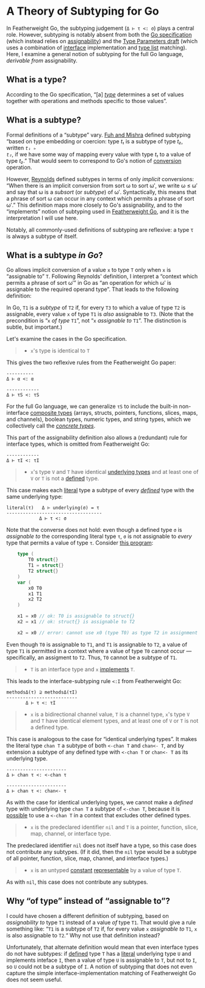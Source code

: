 # A Theory of Subtyping for Go

In Featherweight Go, the subtyping judgement (`Δ ⊢ τ <: σ`) plays a central
role. However, subtyping is notably absent from both the [Go specification][]
(which instead relies on [assignability][]) and the [Type Parameters draft][]
(which uses a combination of [interface][] implementation and [type list][]
matching). Here, I examine a general notion of subtyping for the full Go
language, _derivable from_ assignability.

## What is a type?

According to the Go specification, “[a] <dfn>[type][]</dfn> determines a set of
values together with operations and methods specific to those values”.

## What is a subtype?

Formal definitions of a “subtype” vary. [Fuh and Mishra] defined subtyping
“based on type embedding or coercion: type _t₁_ is a subtype of type _t₂_,
written <code>_t₁_ ▹ _t₂_</code>, if we have some way of mapping every value
with type _t₁_ to a value of type _t₂_.” That would seem to correspond to Go's
notion of [conversion][] operation.

However, [Reynolds][] defined subtypes in terms of only _implicit_ conversions:
“When there is an implicit conversion from sort ω to sort ω′, we write ω ≤ ω′
and say that ω is a _subsort_ (or _subtype_) of ω′. Syntactically, this means
that a phrase of sort ω can occur in any context which permits a phrase of sort
ω′.” This definition maps more closely to Go's assignability, and to the
“implements” notion of subtyping used in [Featherweight Go][], and it is the
interpretation I will use here.

Notably, all commonly-used definitions of subtyping are reflexive: a type τ is
always a subtype of itself.

## What is a subtype _in Go_?

Go allows implicit conversion of a value `x` to type `T` only when `x` is
“assignable to” `T`. Following Reynolds' definition, I interpret a “context
which permits a phrase of sort ω′” in Go as “an operation for which ω′ is
assignable to the required operand type”. That leads to the following
definition:

In Go, `T1` is a <dfn>subtype</dfn> of `T2` if, for every `T3` to which a value
of type `T2` is assignable, every value `x` of type `T1` is _also_ assignable to
`T3`. (Note that the precondition is “`x` _of type_ `T1`”, not “`x` _assignable
to_ `T1`”. The distinction is subtle, but important.)

Let's examine the cases in the Go specification.

> *   `x`'s type is identical to `T`

This gives the two reflexive rules from the Featherweight Go paper:

```
----------
Δ ⊢ α <: α
```

```
------------
Δ ⊢ τS <: τS
```

For the full Go language, we can generalize `τS` to include the built-in
non-interface [composite types][] (arrays, structs, pointers, functions, slices,
maps, and channels), boolean types, numeric types, and string types, which we
collectively call the <dfn>[concrete types][]</dfn>.

This part of the assignability definition also allows a (redundant) rule for
interface types, which is omitted from Featherweight Go:

```
------------
Δ ⊢ τI <: τI
```

> *   `x`'s type `V` and `T` have identical [underlying types][] and at least
>     one of `V` or `T` is not a [defined][] type.

This case makes each [literal][] type a subtype of every _[defined][]_ type with
the same underlying type:

```
literal(τ)   Δ ⊢ underlying(σ) = τ
-----------------------------------
            Δ ⊢ τ <: σ
```

Note that the converse does not hold: even though a defined type `σ` is
_assignable to_ the corresponding literal type `τ`, `σ` is not assignable to
_every_ type that permits a value of type `τ`. Consider
[this program](https://play.golang.org/p/lUVS33lRKGM):

```go
    type (
        T0 struct{}
        T1 = struct{}
        T2 struct{}
    )
    var (
        x0 T0
        x1 T1
        x2 T2
    )

    x1 = x0 // ok: T0 is assignable to struct{}
    x2 = x1 // ok: struct{} is assignable to T2

    x2 = x0 // error: cannot use x0 (type T0) as type T2 in assignment
```

Even though `T0` is assignable to `T1`, and `T1` is assignable to `T2`, a value
of type `T1` is permitted in a context where a value of type `T0` cannot occur —
specifically, an assigment to `T2`. Thus, `T0` cannot be a subtype of `T1`.

> *   `T` is an interface type and `x` [implements][] `T`.

This leads to the interface-subtyping rule `<:I` from Featherweight Go:

```
methodsΔ(τ) ⊇ methodsΔ(τI)
--------------------------
       Δ ⊢ τ <: τI
```

> *   `x` is a bidirectional channel value, `T` is a channel type, `x`'s type
>     `V` and `T` have identical element types, and at least one of `V` or `T`
>     is not a defined type.

This case is analogous to the case for “identical underlying types”. It makes
the literal type `chan T` a subtype of both `<-chan T` and `chan<- T`, and by
extension a subtype of any defined type with `<-chan T` or `chan<- T` as its
underlying type.

```
----------------------
Δ ⊢ chan τ <: <-chan τ
```

```
----------------------
Δ ⊢ chan τ <: chan<- τ
```

As with the case for identical underlying types, we cannot make a _defined_ type
with underlying type `chan T` a subtype of `<-chan T`, because it is
[possible](https://play.golang.org/p/R_fgYsEJw7S) to use a `<-chan T` in a
context that excludes other defined types.

> *   `x` is the predeclared identifier `nil` and `T` is a pointer, function,
>     slice, map, channel, or interface type.

The predeclared identifier `nil` does not itself have a type, so this case does
not contribute any subtypes. (If it did, then the `nil` type would be a subtype
of all pointer, function, slice, map, channel, and interface types.)

> *   `x` is an untyped [constant][] [representable][] by a value of type `T`.

As with `nil`, this case does not contribute any subtypes.

## Why “of type” instead of “assignable to”?

I could have chosen a different definition of subtyping, based on _assignability
to_ type `T1` instead of a value _of_ type `T1`. That would give a rule
something like: “`T1` is a subtype of `T2` if, for every value `x` _assignable
to_ `T1`, `x` is also assignable to `T2`.“ Why not use that definition instead?

Unfortunately, that alternate definition would mean that even interface types do
not have subtypes: if [defined][] type `T` has a [literal][] underlying type `U`
and implements inteface `I`, then a value of type `U` is assignable to `T`, but
not to `I`, so `U` could not be a subtype of `I`. A notion of subtyping that
does not even capture the simple interface-implementation matching of
Featherweight Go does not seem useful.

<!-- Go citations -->

[Go specification]: https://golang.org/ref/spec
[type]: https://golang.org/ref/spec#Types
[underlying types]: https://golang.org/ref/spec#Types
[composite types]: https://golang.org/ref/spec#Types
[literal]: https://golang.org/ref/spec#Types
[concrete types]: https://golang.org/ref/spec#Variables
[type switch]: https://golang.org/ref/spec#Type_switches
[defined]: https://golang.org/ref/spec#Type_definitions
[assignability]: https://golang.org/ref/spec#Assignability
[conversion]: https://golang.org/ref/spec#Conversions
[interface]: https://golang.org/ref/spec#Interface_types
[implements]: https://golang.org/ref/spec#Interface_types
[constants]: https://golang.org/ref/spec#Constants
[constant]: https://golang.org/ref/spec#Constants
[representable]: https://golang.org/ref/spec#Representability
[Type Parameters draft]: https://golang.org/design/go2draft-type-parameters
[type list]: https://golang.org/design/go2draft-type-parameters#type-lists-in-constraints

<!-- Academic citations -->

[Fuh and Mishra]: https://link.springer.com/content/pdf/10.1007/3-540-19027-9_7.pdf "Type Inference with Subtypes, 1988"
[Reynolds]: https://link.springer.com/content/pdf/10.1007%2F3-540-10250-7_24.pdf "Using Category Theory to Design Implicit Conversions and Generic Operators, 1980"
[Featherweight Go]: https://arxiv.org/abs/2005.11710
